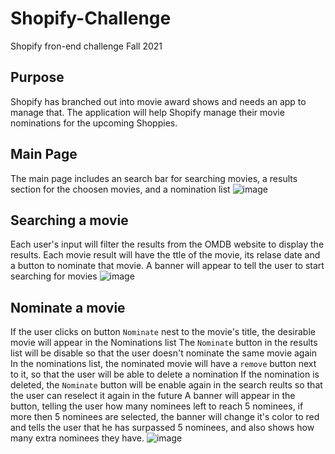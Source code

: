 # Shopify-Challenge
Shopify fron-end challenge Fall 2021

## Purpose
Shopify has branched out into movie award shows and needs an app to manage that.
The application will help Shopify manage their movie nominations for the upcoming Shoppies.

## Main Page
The main page includes an search bar for searching movies, a results section for the choosen movies, and a nomination list
![image](https://user-images.githubusercontent.com/59850587/117552488-9f680f00-b019-11eb-8196-39240fc7e3b4.png)

## Searching a movie
Each user's input will filter the results from the OMDB website to display the results.
Each movie result will have the ttle of the movie, its relase date and a button to nominate that movie.
A banner will appear to tell the user to start searching for movies
![image](https://user-images.githubusercontent.com/59850587/117552499-b1e24880-b019-11eb-9319-cfe28eda1c16.png)

## Nominate a movie
If the user clicks on button `Nominate` nest to the movie's title, the desirable movie will appear in the Nominations list
The `Nominate` button in the results list will be disable so that the user doesn't nominate the same movie again
In the nominations list, the nominated movie will have a `remove` button next to it, so that the user will be able to delete a nomination
If the nomination is deleted, the `Nominate` button will be enable again in the search reults so that the user can reselect it again in the future
A banner will appear in the button, telling the user how many nominees left to reach 5 nominees, if more then 5 nominees are selected, the banner will change it's color to red and tells the user that he has surpassed 5 nominees, and also shows how many extra nominees they have.
![image](https://user-images.githubusercontent.com/59850587/117552631-a0e60700-b01a-11eb-9b3c-d09d26652f72.png)



